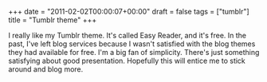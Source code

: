 +++
date = "2011-02-02T00:00:07+00:00"
draft = false
tags = ["tumblr"]
title = "Tumblr theme"
+++
<p>I really like my Tumblr theme. It's called Easy Reader, and it's free. In the past, I've left blog services because I wasn't satisfied with the blog themes they had available for free. I'm a big fan of simplicity. There's just something satisfying about good presentation. Hopefully this will entice me to stick around and blog more.</p> 